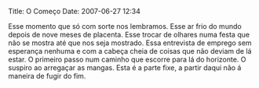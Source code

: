 Title: O Começo
Date: 2007-06-27 12:34

Esse momento que só com sorte nos lembramos. Esse ar frio do mundo depois de nove meses de placenta. Esse trocar de olhares numa festa que não se mostra até que nos seja mostrado. Essa entrevista de emprego sem esperança nenhuma e com a cabeça cheia de coisas que não deviam de lá estar. O primeiro passo num caminho que escorre para lá do horizonte. O suspiro ao arregaçar as mangas. Esta é a parte fixe, a partir daqui não á maneira de fugir do fim.

